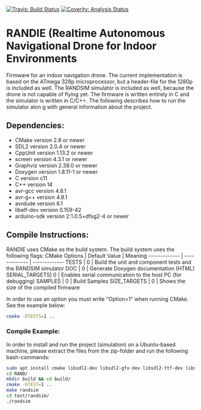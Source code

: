 [![Travis: Build Status](https://travis-ci.org/prozum/rand.svg?branch=master)](https://travis-ci.org/prozum/rand)
[![Coverity: Analysis Status](https://scan.coverity.com/projects/11118/badge.svg)](https://scan.coverity.com/projects/11118)

RANDIE (Realtime Autonomous Navigational Drone for Indoor Environments
======================================================================
Firmware for an indoor navigation drone. The current implementation is based on the ATmega 328p microprocessor, but a header-file for the 1280p is included as well. The RANDSIM simulator is included as well, because the drone is not capable of flying yet. The firmware is written entirely in C and the simulator is written in C/C++. The following describes how to run the simulator alon
g with general information about the project.

Dependencies:
------------------------------------------------
- CMake version 2.8 or newer
- SDL2 version 2.0.4 or newer
- CppUnit version 1.13.2 or newer
- screen version 4.3.1 or newer
- Graphviz version 2.38.0 or newer
- Doxygen version 1.8.11-1 or newer
- C version c11
- C++ version 14 
- avr-gcc version 4.8.1
- avr-g++ version 4.8.1
- avrdude version 6.1
- libelf-dev version 0.159-42
- arduino-sdk version 2:1.0.5+dfsg2-4 or newer

Compile Instructions:
---------------------

RANDIE uses CMake as the build system. The build system uses the following flags:
CMake Options | Default Value | Meaning
------------- | ------------- | -------------
TESTS         |       0       | Build the unit and component tests and the RANDSIM simulator
DOC           |       0       | Generate Doxygen documentation (HTML)
SERIAL_TARGETS|       0       | Enables serial communication to the host PC (for debugging)
SAMPLES       |       0       | Build Samples
SIZE_TARGETS  |       0       | Shows the size of the compiled firmware

In order to use an option you must write "Option=1" when running CMake. See the example below:
```bash
cmake -DTESTS=1 ..
```
### Compile Example:
In order to install and run the project (simulation) on a Ubuntu-based machine, please extract the files from the zip-folder and run the following bash-commands:

```bash
sudo apt install cmake libsdl2-dev libsdl2-gfx-dev libsdl2-ttf-dev libsdl2-image-dev libcppunit-dev screen graphviz-dev doxygen g++ arduino libelf-dev gcc-4.9
cd RAND/
mkdir build && cd build/
cmake -DTEST=1 ..
make randsim
cd test/randsim/
./randsim
```

